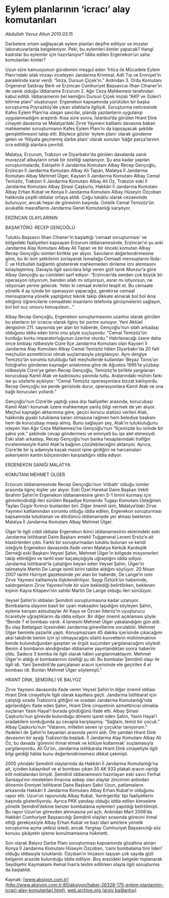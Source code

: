 # Eylem planlarının ‘icracı’ alay komutanları

*Abdullah Yavuz Altun 2010.03.15*

<font class="agenda2NewsSpot">
 Darbelere ortam sağlayacak eylem planları deşifre ediliyor ve imzalar laboratuvarlarda belgeleniyor. Peki, bu eylemleri kimler yapacak? Hangi kadrolar bu eylemler için hazırlanıyor? İddia edilen Ergenekon’un saha komutanları kimler?
</font>
<font class="newsDetail">
 <p class="MsoNormal">
  Uzun süre kamuoyunun gündemini meşgul eden ‘İrtica ile Mücadele Eylem Planı’ndaki ıslak imzayı inceleyen Jandarma Kriminal; Adli Tıp ve Emniyet’in paralelinde karar verdi: “İmza, Dursun Çiçek’in.” Ardından 3. Ordu Komutanı Orgeneral Saldıray Berk ve Erzincan Cumhuriyet Başsavcısı İlhan Cihaner’in de sanık olduğu iddianame Erzurum 2. Ağır Ceza Mahkemesi tarafından kabul edildi. İddianamenin bel kemiğini Dursun Çiçek imzalı “AKP ve Gülen’i bitirme planı” oluşturuyor. Ergenekon kapsamında yürütülen bir başka soruşturma Poyrazköy’de çıkan silahlarla ilgiliydi. Soruşturma neticesinde Kafes Eylem Planı’na ulaşan savcılar, planda yazılanların uygulanıp uygulanmadığını araştırdı. Kısa süre sonra, İstanbul’da görülen Hrant Dink cinayeti davasına ve Malatya’daki Zirve Yayınevi katliamı davasına bakan mahkemeler soruşturmanın Kafes Eylem Planı’nı da kapsayacak şekilde genişletilmesini talep etti. Böylece gözler ‘eylem planı’ olarak gündeme gelen ve ‘fiiliyata geçmemiş darbe planı’ olarak sunulan ‘kâğıt parça’larının icra edildiği alanlara çevrildi.
 </p>
 <p class="MsoNormal">
  Malatya, Erzurum, Trabzon ve Diyarbakır’da görülen davalarda sanık muvazzaf albayların ortak bir özelliği saptanıyor. Şu ana kadar yapılan soruşturmalarda, Eskişehir İl Jandarma Komutanı Albay Recep Gençoğlu, Erzincan İl Jandarma Komutanı Albay Ali Tapan, Malatya İl Jandarma Komutanı Albay Mehmet Ülger, Kayseri İl Jandarma Komutanı Albay Cemal Temizöz, Trabzon İl Jandarma Komutanı Albay Ali Öz, Trabzon eski İl Jandarma Komutanı Albay Şinasi Çaşkurlu, Hakkâri İl Jandarma Komutanı Albay Erhan Kubat ve Konya İl Jandarma Komutanı Albay Hüseyin Özçoban hakkında çeşitli iddialar ortaya atıldı. Çoğu tutuklu olarak cezaevinde bulunuyor; ancak hepsi de görevinin başında. Üstelik Cemal Temizöz’ün avukatlık masraflarını Jandarma Genel Komutanlığı karşılıyor.
 </p>
 <p class="MsoNormal">
  ERZİNCAN OLAYLARININ
 </p>
 <p class="MsoNormal">
  BAŞAKTÖRÜ: RECEP GENÇOĞLU
 </p>
 <p class="MsoNormal">
  Tutuklu Başsavcı İlhan Cihaner’in başlattığı ‘cemaat soruşturması’ ve bölgedeki faaliyetleri kapsayan Erzurum iddianamesinde, Erzincan’ın şu anki Jandarma Alay Komutanı Albay Ali Tapan ve bir önceki komutan Albay Recep Gençoğlu isimleri birlikte yer alıyor. Savcıların değerlendirmesine göre, bu iki isim yetkilerini zorlayarak İsmailağa Cemaati mensuplarını İbda-C ve Hizbullah bağlantılı göstererek mahkemeden dinleme izni alınmasını kolaylaştırmış. Davayla ilgili savcılara bilgi veren gizli tanık Munzur’a göre Albay Gençoğlu şu cümleleri sarf ediyor: “Erzincan’da senden çok büyük bir operasyon istiyorum, benden silah mı istiyorsun, esrar mı istiyorsun, ne istiyorsan yerine gelecek. Yeter ki cemaat evlerini tespit et. Bu cemaate yönelik 4 ay içinde bir operasyon yapacağız, gerekirse cemaat mensuplarına yönelik yaptığımız teknik takip dikkate alınarak bol bol ikna ettiğiniz öğrencilerle cemaatteki insanların telefonla görüşmelerini sağlayın, bol bol suç unsuru konuşulsun…”
 </p>
 <p class="MsoNormal">
  Albay Recep Gençoğlu, Ergenekon soruşturmasının uzantısı olarak görülen bu planların bir icracısı olarak ilginç bir portre sunuyor. Yeni Aktüel dergisinin 211. sayısında yer alan bir haberde, Gençoğlu’nun silah arkadaşı olduğunu iddia eden birisi onu şöyle suçluyordu: “Cemal Temizöz’ün kurduğu korku imparatorluğunun üzerine oturdu.” Hatırlanacağı üzere daha önce binbaşı rütbesiyle Cizre İlçe Jandarma Komutanı olan Kayseri İl Jandarma Alay Komutanı Albay Cemal Temizöz hâlen Diyarbakır’da 20 faili meçhulün azmettiricisi olmak suçlamasıyla yargılanıyor. Aynı dergiye Temizöz’ün sorumlu tutulduğu faili meçhullerde kullanılan ‘Beyaz Toros’un fotoğrafını gönderen kaynağın anlatımına göre de Ağustos 1995’te yüzbaşı rütbesiyle Cizre’ye gelen Recep Gençoğlu, Temizöz’le birlikte yargılanan korucubaşı Kamil Atak ve kadrosunu yanında tuttu. Aralarındaki mühim farkı ise şu sözlerle açıklıyor: “Cemal Temizöz operasyonlara bizzat katılıyordu. Recep Gençoğlu ise perde gerisinde durur, operasyonlara Kamil Atak ve ona bağlı korucuları yollardı.”
 </p>
 <p class="MsoNormal">
  Gençoğlu’nun Cizre’de yaptığı yasa dışı faaliyetler arasında, korucubaşı Kamil Atak’ı korumak üzere mahkemeye yanlış bilgi vermek de yer alıyor. Meçhul kaynağın aktarımına göre, geçici korucu statüsü verilen Atak, hakkında gıyabi tutuklama kararı olmasına rağmen hem belediye başkanı hem de korucubaşı maaşı almış. Bunu sağlayan şey, Atak’ın tutukluluğunu isteyen Van Ağır Ceza Mahkemesi’ne Gençoğlu’nun “İlçemizde bu isimde bir şahıs yok.” şeklinde cevap göndermesi ve emniyeti bu işe alet etmesiydi. Eski silah arkadaşı, Recep Gençoğlu’nun banka hesaplarındaki trafiğin incelenmesiyle Kamil Atak’la bağının çözülebileceğini aktarıyor. Ayrıca, Cizre’de bir iş adamıyla kaçak mazot işine girdiğini ve harcamaları askeriyenin kantin bütçesinden karşıladığını iddia ediyor.
 </p>
 <p class="MsoNormal">
  ERGENEKON SANIĞI MALATYA
 </p>
 <p class="MsoNormal">
  KOMUTANI MEHMET ÜLGER
 </p>
 <p class="MsoNormal">
  Erzurum iddianamesinde Recep Gençoğlu’nun ‘irtibatlı’ olduğu isimler arasında ilginç kişiler yer alıyor. Eski Özel Harekat Daire Başkan Vekili İbrahim Şahin’in Ergenekon iddianamesine giren S-1 timini kurması için görevlendirdiği ileri sürülen Reşadiye Komando Tugayı Komutanı Üsteğmen Taylan Özgür Kırmızı bunlardan biri. Diğer önemli isim, Malatya’daki Zirve Yayınevi katliamından sorumlu olduğu iddia edilen, Ergenekon soruşturması kapsamında tutuklanan ve dördüncü iddianamede yer alması beklenen Malatya İl Jandarma Komutanı Albay Mehmet Ülger.
 </p>
 <p class="MsoNormal">
  Ülger’le ilgili ciddi iddialar Ergenekon ikinci iddianamesinin eklerindeki eski Jandarma İstihbarat Daire Başkanı emekli Tuğgeneral Levent Ersöz’e ait klasörlerden çıktı. Farklı bir soruşturmadan tutuklu bulunan ve kendi isteğiyle Ergenekon davasında ifade veren Malatya Kerkük Kardeşlik Derneği eski Başkanı Veysel Şahin, Mehmet Ülger’in bölgede misyonerleri takip ettirdiğini ve tarihî eser kaçakçılığıyla uğraştığını iddia ediyor. Jandarma İstihbarat’la çalıştığını beyan eden Veysel Şahin, Ülger’in talimatıyla Martin De Lange isimli birini takibe aldığını söylüyor. 20 Nisan 2007 tarihli Hürriyet gazetesinde yer alan bir haberde, De Lange’in ismi Zirve Yayınevi katliamıyla ilişkilendiriliyor. Saygı Öztürk’ün haberinde, saldırganların Zirve Yayınevi’nde bir süre beklediği belirtilirken, beklenen kişinin Kayra Kitapevi’nin sahibi Martin De Lange olduğu ileri sürülüyor.
 </p>
 <p class="MsoNormal">
  Veysel Şahin’in iddiaları Şemdinli soruşturmasına kadar uzanıyor. Bombalama olayının basit bir uyarı maksadını taşıdığını söyleyen Şahin, eyleme karışan astsubaylar Ali Kaya ve Özcan İldeniz’in uyuşturucu ticaretiyle uğraştıklarını da iddia ediyor. Bir diğer önemli açıklaması şöyle: “Bende 7 el bombası vardı. 4 tanesini Mehmet Ülger yakalandığım gün aldı. Bu olay Battalgazi ilçesindeki Jandarma görevlilerine sorulabilir. Mehmet Ülger benimle pazarlık yaptı. Konuşmazsam 45 dakika içerisinde çıkacağımı aksi takdirde benim için iyi olmayacağını silahlı kuvvetlerin mühimmatının bende bulunduğundan gasptan ve örgüt suçundan yargılanacağımı söyledi. Benim 4 bombanın alındığından iddianame yayınlandıktan sonra haberim oldu. Sadece 3 bomba ile ilgili olarak hâlen yargılanmaktayım. Mehmet Ülger’in aldığı el bombalarının özelliği şu idi: Bu bombalar Şemdinli olayı ile ilgili idi. Yani Şemdinli’de parçalanan aracın içerisinde ele geçirilen 4 el bombası idi. Bunları Mehmet Ülger söylemişti.”
 </p>
 <p class="MsoNormal">
  HRANT DİNK, ŞEMDİNLİ VE BALYOZ
 </p>
 <p class="MsoNormal">
  Zirve Yayınevi davasında ifade veren Veysel Şahin’in diğer önemli iddiası Hrant Dink cinayetiyle ilgili olarak kayıtlara geçti. Jandarma İstihbarat için çalıştığı sırada Trabzon’a gittiğini ve oradaki Jandarma Komutanlığı’nda ağırlandığını ifade eden Şahin, Hrant Dink cinayetinin azmettiricisi olmakla suçlanan Yasin Hayal’i burada gördüğünü ifade etti. Albay Şinasi Çaşkurlu’nun görevde bulunduğu dönemi işaret eden Şahin, Yasin Hayal’i oradakilere sorduğunda şu cevapla karşılaşmış: “Sağlam, temiz bir çocuk.” Albay Çaşkurlu’nun “Vatanını, milletini seven iyi çocuklar tanıyorum.” ifadeleri de Şahin’in beyanları arasında yerini aldı. Öte yandan Hrant Dink davasının bir ayağı Trabzon’da başladı. İl Jandarma Alay Komutanı Albay Ali Öz, bu davada ‘görevini ihmal etmek ve kötüye kullanmak’ suçlamasıyla yargılanıyordu. Ali Öz’ün, Jandarma istihbarata Hrant Dink cinayetiyle ilgili bilgi geldiği hâlde bunu değerlendirmemesi dikkat çekmişti.
 </p>
 <p class="MsoNormal">
  2005 yılındaki Şemdinli olaylarında da Hakkâri İl Jandarma Komutanlığı’na ait, içinden kalaşnikof ve el bombası çıkan 30 AK 933 plakalı aracın varlığı kilit noktalardan biriydi. Şemdinli iddianamesini hazırlayan eski savcı Ferhat Sarıkaya’nın meslekten ihracına sebep olan olaylar zincirinin ardından dönemin Emniyet İstihbarat Daire Başkanı Sabri Uzun, patlamaların arkasında Hakkâri İl Jandarma Komutanı Albay Erhan Kubat’ın olduğunu rapor etti. Uzun’un raporunda Albay Kubat, ‘kontrgerilla’ tipi faaliyetlerin başında gösteriliyordu. Ayrıca PKK yandaşı olduğu iddia edilen kimselere yönelik Şemdinli’dekine benzer bombalama eylemleri yapıldığı belirtilmişti. Bu rapor Uzun’un görevden alınmasına yol açtı. Ardından Mart 2006’da Hakkâri Cumhuriyet Başsavcılığı Şemdinli olayları sırasında görevini ihmal ettiği gerekçesiyle Albay Erhan Kubat ve bazı idari amirlere yönelik soruşturma açma yetkisi istedi; ancak Yargıtay Cumhuriyet Başsavcılığı söz konusu şikâyetin işleme konulmamasına hükmetti.
 </p>
 <p class="MsoNormal">
  Son olarak Balyoz Darbe Planı soruşturması kapsamında gözaltına alınan Konya İl Jandarma Komutanı Hüseyin Özçoban, ‘cami bombalama timi lideri’ olduğu iddiasıyla tutuklandı. Özçıban’ın imzasını taşıyan çok sayıda gizli belgenin arazide bulunduğu iddia ediliyor. Boş arazideki belgeler toplanarak Seydişehir Kaymakamı Kemal İnan’a teslim edilirken olayla ilgili soruşturma da başlatıldı.
 </p>
</font>

Kaynak: [www.aksiyon.com.tr](http://www.aksiyon.com.tr:80/aksiyon/haber-26328-175-eylem-planlarinin-icraci-alay-komutanlari.html), [web.archive.org (arşiv bağlantısı)](http://web.archive.org/web/20110319184618/http://www.aksiyon.com.tr:80/aksiyon/haber-26328-175-eylem-planlarinin-icraci-alay-komutanlari.html)
